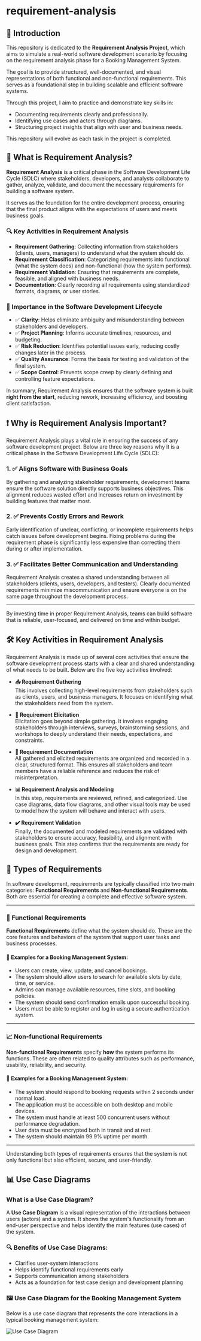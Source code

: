 # requirement-analysis

## 📌 Introduction

This repository is dedicated to the **Requirement Analysis Project**, which aims to simulate a real-world software development scenario by focusing on the requirement analysis phase for a Booking Management System.

The goal is to provide structured, well-documented, and visual representations of both functional and non-functional requirements. This serves as a foundational step in building scalable and efficient software systems. 

Through this project, I aim to practice and demonstrate key skills in:
- Documenting requirements clearly and professionally.
- Identifying use cases and actors through diagrams.
- Structuring project insights that align with user and business needs.

This repository will evolve as each task in the project is completed.

## 📖 What is Requirement Analysis?

**Requirement Analysis** is a critical phase in the Software Development Life Cycle (SDLC) where stakeholders, developers, and analysts collaborate to gather, analyze, validate, and document the necessary requirements for building a software system.

It serves as the foundation for the entire development process, ensuring that the final product aligns with the expectations of users and meets business goals.

### 🔍 Key Activities in Requirement Analysis
- **Requirement Gathering**: Collecting information from stakeholders (clients, users, managers) to understand what the system should do.
- **Requirement Classification**: Categorizing requirements into functional (what the system does) and non-functional (how the system performs).
- **Requirement Validation**: Ensuring that requirements are complete, feasible, and aligned with business needs.
- **Documentation**: Clearly recording all requirements using standardized formats, diagrams, or user stories.

### 🧩 Importance in the Software Development Lifecycle
- ✅ **Clarity**: Helps eliminate ambiguity and misunderstanding between stakeholders and developers.
- ✅ **Project Planning**: Informs accurate timelines, resources, and budgeting.
- ✅ **Risk Reduction**: Identifies potential issues early, reducing costly changes later in the process.
- ✅ **Quality Assurance**: Forms the basis for testing and validation of the final system.
- ✅ **Scope Control**: Prevents scope creep by clearly defining and controlling feature expectations.

In summary, Requirement Analysis ensures that the software system is built **right from the start**, reducing rework, increasing efficiency, and boosting client satisfaction.

## ❗ Why is Requirement Analysis Important?

Requirement Analysis plays a vital role in ensuring the success of any software development project. Below are three key reasons why it is a critical phase in the Software Development Life Cycle (SDLC):

### 1. ✅ Aligns Software with Business Goals
By gathering and analyzing stakeholder requirements, development teams ensure the software solution directly supports business objectives. This alignment reduces wasted effort and increases return on investment by building features that matter most.

### 2. ✅ Prevents Costly Errors and Rework
Early identification of unclear, conflicting, or incomplete requirements helps catch issues before development begins. Fixing problems during the requirement phase is significantly less expensive than correcting them during or after implementation.

### 3. ✅ Facilitates Better Communication and Understanding
Requirement Analysis creates a shared understanding between all stakeholders (clients, users, developers, and testers). Clearly documented requirements minimize miscommunication and ensure everyone is on the same page throughout the development process.

---

By investing time in proper Requirement Analysis, teams can build software that is reliable, user-focused, and delivered on time and within budget.

## 🛠️ Key Activities in Requirement Analysis

Requirement Analysis is made up of several core activities that ensure the software development process starts with a clear and shared understanding of what needs to be built. Below are the five key activities involved:

- **📥 Requirement Gathering**  
  This involves collecting high-level requirements from stakeholders such as clients, users, and business managers. It focuses on identifying what the stakeholders need from the system.

- **🧠 Requirement Elicitation**  
  Elicitation goes beyond simple gathering. It involves engaging stakeholders through interviews, surveys, brainstorming sessions, and workshops to deeply understand their needs, expectations, and constraints.

- **📝 Requirement Documentation**  
  All gathered and elicited requirements are organized and recorded in a clear, structured format. This ensures all stakeholders and team members have a reliable reference and reduces the risk of misinterpretation.

- **📊 Requirement Analysis and Modeling**  
  In this step, requirements are reviewed, refined, and categorized. Use case diagrams, data flow diagrams, and other visual tools may be used to model how the system will behave and interact with users.

- **✔️ Requirement Validation**  
  Finally, the documented and modeled requirements are validated with stakeholders to ensure accuracy, feasibility, and alignment with business goals. This step confirms that the requirements are ready for design and development.

## 🧩 Types of Requirements

In software development, requirements are typically classified into two main categories: **Functional Requirements** and **Non-functional Requirements**. Both are essential for creating a complete and effective software system.

---

### 🔧 Functional Requirements

**Functional Requirements** define what the system should do. These are the core features and behaviors of the system that support user tasks and business processes.

#### 📌 Examples for a Booking Management System:
- Users can create, view, update, and cancel bookings.
- The system should allow users to search for available slots by date, time, or service.
- Admins can manage available resources, time slots, and booking policies.
- The system should send confirmation emails upon successful booking.
- Users must be able to register and log in using a secure authentication system.

---

### 📈 Non-functional Requirements

**Non-functional Requirements** specify **how** the system performs its functions. These are often related to quality attributes such as performance, usability, reliability, and security.

#### 📌 Examples for a Booking Management System:
- The system should respond to booking requests within 2 seconds under normal load.
- The application must be accessible on both desktop and mobile devices.
- The system must handle at least 500 concurrent users without performance degradation.
- User data must be encrypted both in transit and at rest.
- The system should maintain 99.9% uptime per month.

---

Understanding both types of requirements ensures that the system is not only functional but also efficient, secure, and user-friendly.

## 📊 Use Case Diagrams

### What is a Use Case Diagram?

A **Use Case Diagram** is a visual representation of the interactions between users (actors) and a system. It shows the system's functionality from an end-user perspective and helps identify the main features (use cases) of the system.

### 🔍 Benefits of Use Case Diagrams:
- Clarifies user-system interactions
- Helps identify functional requirements early
- Supports communication among stakeholders
- Acts as a foundation for test case design and development planning

### 🖼️ Use Case Diagram for the Booking Management System

Below is a use case diagram that represents the core interactions in a typical booking management system:

![Use Case Diagram](./alx-booking-uc.png)
